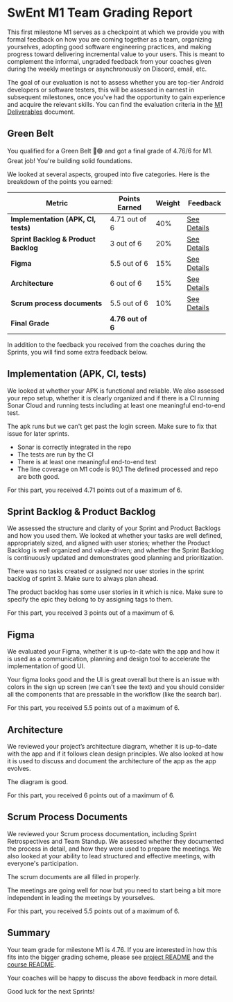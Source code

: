 # SwEnt M1 Team Grading Report

This first milestone M1 serves as a checkpoint at which we provide you with formal feedback on how you are coming together as a team, organizing yourselves, adopting good software engineering practices, and making progress toward delivering incremental value to your users. This is meant to complement the informal, ungraded feedback from your coaches given during the weekly meetings or asynchronously on Discord, email, etc.

The goal of our evaluation is not to assess whether you are top-tier Android developers or software testers, this will be assessed in earnest in subsequent milestones, once you've had the opportunity to gain experience and acquire the relevant skills. You can find the evaluation criteria in the [M1 Deliverables](https://github.com/swent-epfl/public/blob/main/project/M1.md) document.


## Green Belt

You qualified for a Green Belt 🥋🟢 and got a final grade of 4.76/6 for M1. Great job! You're building solid foundations. 

We looked at several aspects, grouped into five categories. Here is the breakdown of the points you earned:

| Metric                          | **Points Earned**              | **Weight** | **Feedback**                              |
|---------------------------------|--------------------------------|------------|-------------------------------------------|
| **Implementation (APK, CI, tests)** | 4.71 out of 6 | 40%        | [See Details](#implementation-apk-ci-tests) |
| **Sprint Backlog & Product Backlog** | 3 out of 6      | 20%        | [See Details](#sprint-backlog--product-backlog) |
| **Figma**                       | 5.5 out of 6       | 15%        | [See Details](#figma)                     |
| **Architecture**                | 6 out of 6 | 15%       | [See Details](#architecture)               |
| **Scrum process documents**     | 5.5 out of 6       | 10%        | [See Details](#scrum-process-documents)    |
| **Final Grade**                 | **4.76 out of 6**    |            |                                           |


In addition to the feedback you received from the coaches during the Sprints, you will find some extra feedback below.

## Implementation (APK, CI, tests)

We looked at whether your APK is functional and reliable. We also assessed your repo setup, whether it is clearly organized and if there is a CI running Sonar Cloud and running tests including at least one meaningful end-to-end test.

The apk runs but we can't get past the login screen. Make sure to fix that issue for later sprints.
- Sonar is correctly integrated in the repo
- The tests are run by the CI
- There is at least one meaningful end-to-end test
- The line coverage on M1 code is 90,1
The defined processed and repo are both good.

For this part, you received 4.71 points out of a maximum of 6.

## Sprint Backlog & Product Backlog

We assessed the structure and clarity of your Sprint and Product Backlogs and how you used them.
We looked at whether your tasks are well defined, appropriately sized, and aligned with user stories; whether the Product Backlog is well organized and value-driven; and whether the Sprint Backlog is continuously updated and demonstrates good planning and prioritization.

There was no tasks created or assigned nor user stories in the sprint backlog of sprint 3. Make sure to always plan ahead.

The product backlog has some user stories in it which is nice. Make sure to specify the epic they belong to by assigning tags to them.

For this part, you received 3 points out of a maximum of 6.

## Figma

We evaluated your Figma, whether it is up-to-date with the app and how it is used as a communication, planning and design tool to accelerate the implementation of good UI.

Your figma looks good and the UI is great overall but there is an issue with colors in the sign up screen (we can't see the text) and you should consider all the components that are pressable in the workflow (like the search bar).

For this part, you received 5.5 points out of a maximum of 6.

## Architecture

We reviewed your project’s architecture diagram, whether it is up-to-date with the app and if it follows clean design principles. We also looked at how it is used to discuss and document the architecture of the app as the app evolves.

The diagram is good.

For this part, you received 6 points out of a maximum of 6.

## Scrum Process Documents

We reviewed your Scrum process documentation, including Sprint Retrospectives and Team Standup. We assessed whether they documented the process in detail, and how they were used to prepare the meetings. We also looked at your ability to lead structured and effective meetings, with everyone's participation.

The scrum documents are all filled in properly.

The meetings are going well for now but you need to start being a bit more independent in leading the meetings by yourselves.

For this part, you received 5.5 points out of a maximum of 6.

## Summary

Your team grade for milestone M1 is 4.76. If you are interested in how this fits into the bigger grading scheme, please see [project README](https://github.com/swent-epfl/public/blob/main/project/README.md) and the [course README](https://github.com/swent-epfl/public/blob/main/README.md).

Your coaches will be happy to discuss the above feedback in more detail.

Good luck for the next Sprints!




